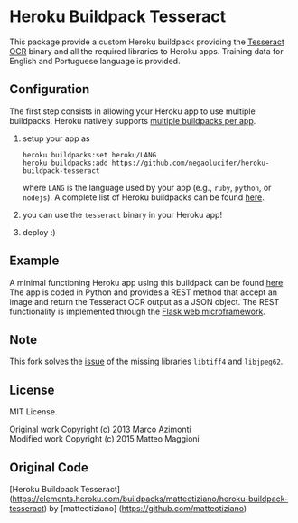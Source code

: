 # Heroku Buildpack Tesseract

This package provide a custom Heroku buildpack providing the [Tesseract OCR](https://code.google.com/p/tesseract-ocr/) binary and all the required libraries to Heroku apps. Training data for English and Portuguese language is provided. 

## Configuration

The first step consists in allowing your Heroku app to use multiple buildpacks. Heroku natively supports [multiple buildpacks per app](https://devcenter.heroku.com/articles/using-multiple-buildpacks-for-an-app).

1. setup your app as  
    ```
    heroku buildpacks:set heroku/LANG
    heroku buildpacks:add https://github.com/negaolucifer/heroku-buildpack-tesseract
    ```
	
    where `LANG` is the language used by your app (e.g., `ruby`, `python`, or `nodejs`). A complete list of Heroku buildpacks can be found [here](https://devcenter.heroku.com/articles/buildpacks).
2. you can use the `tesseract` binary in your Heroku app!
3. deploy :)

## Example
A minimal functioning Heroku app using this buildpack can be found [here](https://github.com/matteotiziano/secret-harbor). The app is coded in Python and provides a REST method that accept an image and return the Tesseract OCR output as a JSON object. The REST functionality is implemented through the [Flask web microframework](http://flask.pocoo.org/).

## Note
This fork solves the [issue](https://github.com/fouady/RoR-Tesseract-Heroku/issues/1) of the missing libraries `libtiff4` and `libjpeg62`.

## License
MIT License.

Original work Copyright (c) 2013 Marco Azimonti  
Modified work Copyright (c) 2015 Matteo Maggioni

## Original Code
[Heroku Buildpack Tesseract] (https://elements.heroku.com/buildpacks/matteotiziano/heroku-buildpack-tesseract)
by [matteotiziano] (https://github.com/matteotiziano)
